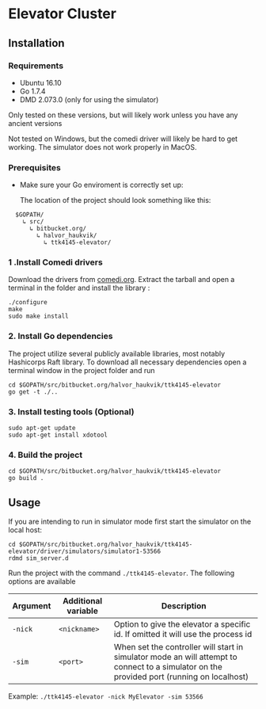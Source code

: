 # Elevator Cluster

## Installation

### Requirements
* Ubuntu 16.10
* Go 1.7.4
* DMD 2.073.0 (only for using the simulator)

Only tested on these versions, but will likely work unless you have any ancient versions

Not tested on Windows, but the comedi driver will likely be hard to get working.
The simulator does not work properly in MacOS.

### Prerequisites
* Make sure your Go enviroment is correctly set up:

  The location of the project should look something like this:
~~~~
  $GOPATH/
    ↳ src/
      ↳ bitbucket.org/
        ↳ halvor_haukvik/
          ↳ ttk4145-elevator/
~~~~

### 1 .Install Comedi drivers
Download the drivers from [comedi.org](http://www.comedi.org/download/comedilib-0.10.2.tar.gz).
Extract the tarball and open a terminal in the folder and install the library :
~~~~
./configure
make
sudo make install
~~~~

### 2. Install Go dependencies
The project utilize several publicly available libraries, most notably Hashicorps Raft library.
To download all necessary dependencies open a terminal window in the project folder and run
~~~~
cd $GOPATH/src/bitbucket.org/halvor_haukvik/ttk4145-elevator
go get -t ./..
~~~~

### 3. Install testing tools (Optional)
~~~~
sudo apt-get update
sudo apt-get install xdotool
~~~~

### 4. Build the project
~~~~
cd $GOPATH/src/bitbucket.org/halvor_haukvik/ttk4145-elevator
go build .
~~~~

## Usage

If you are intending to run in simulator mode first start the simulator on the local host:
~~~~
cd $GOPATH/src/bitbucket.org/halvor_haukvik/ttk4145-elevator/driver/simulators/simulator1-53566
rdmd sim_server.d
~~~~

Run the project with the command `./ttk4145-elevator`.
The following options are available

|Argument  |Additional variable    | Description|
|------|------------|------------|
|`-nick` | `<nickname>` | Option to give the elevator a specific id. If omitted it will use the process id|
|`-sim` | `<port>` | When set the controller will start in simulator mode an will attempt to connect to a simulator on the provided port (running on localhost) |

Example: `./ttk4145-elevator -nick MyElevator -sim 53566`

